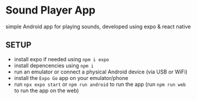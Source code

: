 # Sound Player App
simple Android app for playing sounds, developed using expo & react native

## SETUP

- install expo if needed using `npm i expo`
- install depencencies using `npm i`
- run an emulator or connect a physical Android device (via USB or WiFi)
- install the `Expo Go` app on your emulator/phone
- run `npx expo start` or `npm run android` to run the app (run `npm run web` to run the app on the web)
